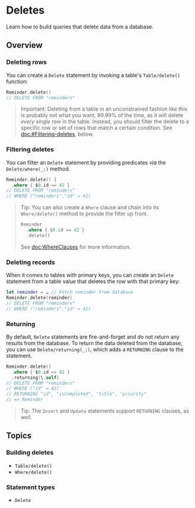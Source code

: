 # Deletes

Learn how to build queries that delete data from a database.

## Overview

### Deleting rows

You can create a ``Delete`` statement by invoking a table's ``Table/delete()`` function:

```swift
Reminder.delete()
// DELETE FROM "reminders"
```

> Important: Deleting from a table in an unconstrained fashion like this is probably not what you
> want, 99.99% of the time, as it will delete _every single row_ in the table. Instead, you should
> filter the delete to a specific row or set of rows that match a certain condition. See
> <doc:#Filtering-deletes>, below.

### Filtering deletes

You can filter an ``Delete`` statement by providing predicates _via_ the ``Delete/where(_:)``
method.

```swift
Reminder.delete() {
  .where { $0.id == 42 }
// DELETE FROM "reminders"
// WHERE ("reminders"."id" = 42)
```

> Tip: You can also create a ``Where`` clause and chain into its ``Where/delete()`` method to
> provide the filter up front.
>
> ```swift
> Reminder
>   .where { $0.id == 42 }
>   .delete()
> ```
>
> See <doc:WhereClauses> for more information.

### Deleting records

When it comes to tables with primary keys, you can create an ``Delete`` statement from a table value
that deletes the row with that primary key:

```swift
let reminder = … // Fetch reminder from database
Reminder.delete(reminder)
// DELETE FROM "reminders"
// WHERE ("reminders"."id" = 42)
```

### Returning

By default, ``Delete`` statements are fire-and-forget and do not return any results from the
database. To return the data deleted from the database, you can use ``Delete/returning(_:)``, which
adds a `RETURNING` clause to the statement.

```swift
Reminder.delete()
  .where { $0.id == 42 }
  .returning(\.self)
// DELETE FROM "reminders"
// WHERE ("id" = 42)
// RETURNING "id", "isCompleted", "title", "priority"
// => Reminder
```

> Tip: The ``Insert`` and ``Update`` statements support `RETURNING` clauses, as well.

## Topics

### Building deletes

- ``Table/delete()``
- ``Where/delete()``

### Statement types

- ``Delete``
